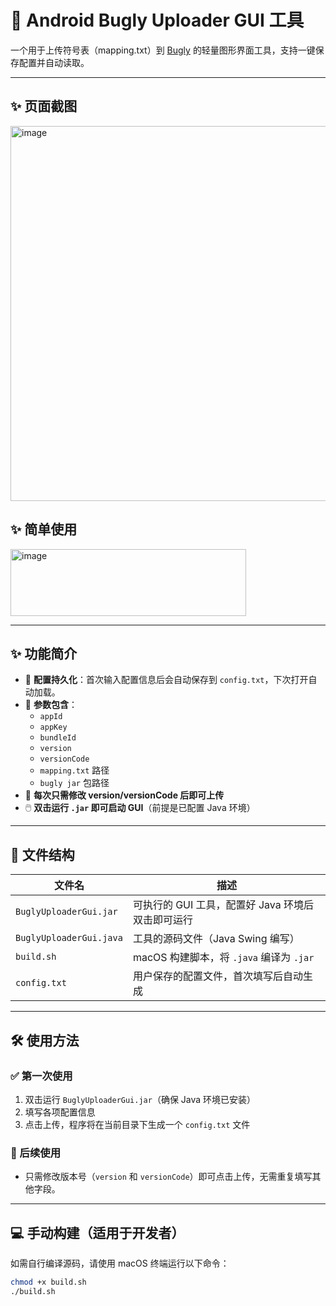 # 🐞 Android Bugly Uploader GUI 工具

一个用于上传符号表（mapping.txt）到 [Bugly](https://bugly.qq.com/) 的轻量图形界面工具，支持一键保存配置并自动读取。

---

## ✨ 页面截图
<img width="800" height="600" alt="image" src="https://github.com/user-attachments/assets/3899e4fc-5a95-4875-89ed-4c6e58c7233c" />

## ✨ 简单使用
<img width="377" height="107" alt="image" src="https://github.com/user-attachments/assets/c1010384-6153-4d4c-bb17-40c51fc85b70" />

---

## ✨ 功能简介

- 💾 **配置持久化**：首次输入配置信息后会自动保存到 `config.txt`，下次打开自动加载。
- 🧩 **参数包含**：
  - `appId`
  - `appKey`
  - `bundleId`
  - `version`
  - `versionCode`
  - `mapping.txt` 路径
  - `bugly jar` 包路径
- 🔄 **每次只需修改 version/versionCode 后即可上传**
- 🖱️ **双击运行 `.jar` 即可启动 GUI**（前提是已配置 Java 环境）

---

## 📂 文件结构

| 文件名                        | 描述 |
|-----------------------------|------|
| `BuglyUploaderGui.jar`      | 可执行的 GUI 工具，配置好 Java 环境后双击即可运行 |
| `BuglyUploaderGui.java`     | 工具的源码文件（Java Swing 编写） |
| `build.sh`                  | macOS 构建脚本，将 `.java` 编译为 `.jar` |
| `config.txt`                | 用户保存的配置文件，首次填写后自动生成 |

---

## 🛠️ 使用方法

### ✅ 第一次使用

1. 双击运行 `BuglyUploaderGui.jar`（确保 Java 环境已安装）
2. 填写各项配置信息
3. 点击上传，程序将在当前目录下生成一个 `config.txt` 文件

### 📝 后续使用

- 只需修改版本号（`version` 和 `versionCode`）即可点击上传，无需重复填写其他字段。

---

## 💻 手动构建（适用于开发者）

如需自行编译源码，请使用 macOS 终端运行以下命令：

```bash
chmod +x build.sh
./build.sh
